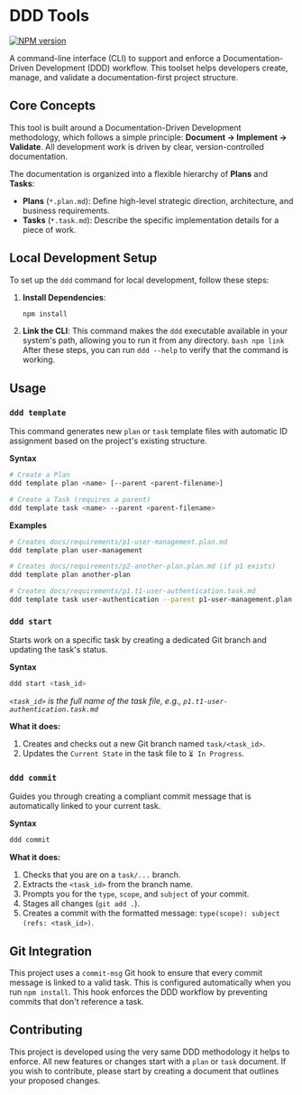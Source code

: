 # DDD Tools

[![NPM version](https://img.shields.io/npm/v/ddd-tools.svg)](https://www.npmjs.com/package/ddd-tools)

A command-line interface (CLI) to support and enforce a Documentation-Driven Development (DDD) workflow. This toolset helps developers create, manage, and validate a documentation-first project structure.

## Core Concepts

This tool is built around a Documentation-Driven Development methodology, which follows a simple principle: **Document -> Implement -> Validate**. All development work is driven by clear, version-controlled documentation.

The documentation is organized into a flexible hierarchy of **Plans** and **Tasks**:

- **Plans** (`*.plan.md`): Define high-level strategic direction, architecture, and business requirements.
- **Tasks** (`*.task.md`): Describe the specific implementation details for a piece of work.

## Local Development Setup

To set up the `ddd` command for local development, follow these steps:

1.  **Install Dependencies**:
    ```bash
    npm install
    ```
2.  **Link the CLI**: This command makes the `ddd` executable available in your system's path, allowing you to run it from any directory.
    `bash
    npm link
    `
    After these steps, you can run `ddd --help` to verify that the command is working.

## Usage

### `ddd template`

This command generates new `plan` or `task` template files with automatic ID assignment based on the project's existing structure.

**Syntax**

```bash
# Create a Plan
ddd template plan <name> [--parent <parent-filename>]

# Create a Task (requires a parent)
ddd template task <name> --parent <parent-filename>
```

**Examples**

```bash
# Creates docs/requirements/p1-user-management.plan.md
ddd template plan user-management

# Creates docs/requirements/p2-another-plan.plan.md (if p1 exists)
ddd template plan another-plan

# Creates docs/requirements/p1.t1-user-authentication.task.md
ddd template task user-authentication --parent p1-user-management.plan.md
```

### `ddd start`

Starts work on a specific task by creating a dedicated Git branch and updating the task's status.

**Syntax**

```bash
ddd start <task_id>
```

_`<task_id>` is the full name of the task file, e.g., `p1.t1-user-authentication.task.md`_

**What it does:**

1.  Creates and checks out a new Git branch named `task/<task_id>`.
2.  Updates the `Current State` in the task file to `⏳ In Progress`.

### `ddd commit`

Guides you through creating a compliant commit message that is automatically linked to your current task.

**Syntax**

```bash
ddd commit
```

**What it does:**

1.  Checks that you are on a `task/...` branch.
2.  Extracts the `<task_id>` from the branch name.
3.  Prompts you for the `type`, `scope`, and `subject` of your commit.
4.  Stages all changes (`git add .`).
5.  Creates a commit with the formatted message: `type(scope): subject (refs: <task_id>)`.

## Git Integration

This project uses a `commit-msg` Git hook to ensure that every commit message is linked to a valid task. This is configured automatically when you run `npm install`. This hook enforces the DDD workflow by preventing commits that don't reference a task.

## Contributing

This project is developed using the very same DDD methodology it helps to enforce. All new features or changes start with a `plan` or `task` document. If you wish to contribute, please start by creating a document that outlines your proposed changes.
